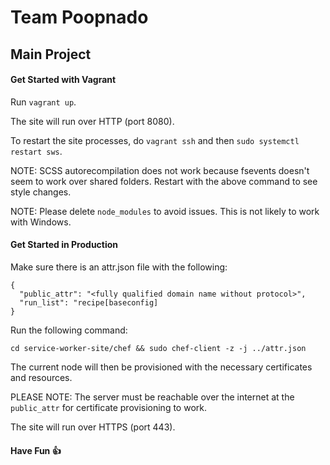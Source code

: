 # Team Poopnado

## Main Project

#### Get Started with Vagrant

Run `vagrant up`.

The site will run over HTTP (port 8080).

To restart the site processes, do `vagrant ssh` and then `sudo systemctl restart sws`.

NOTE: SCSS autorecompilation does not work because fsevents doesn't seem to work over shared folders.
Restart with the above command to see style changes.

NOTE: Please delete `node_modules` to avoid issues. This is not likely to work with Windows.

#### Get Started in Production

Make sure there is an attr.json file with the following:
```
{
  "public_attr": "<fully qualified domain name without protocol>",
  "run_list": "recipe[baseconfig]
}
```

Run the following command:
```
cd service-worker-site/chef && sudo chef-client -z -j ../attr.json
```

The current node will then be provisioned with the necessary certificates and resources.

PLEASE NOTE: The server must be reachable over the internet at the `public_attr` for certificate provisioning to work.

The site will run over HTTPS (port 443).


#### Have Fun 👍
